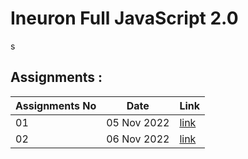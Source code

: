 # Ineuron Full JavaScript 2.0
s
## Assignments : 

|Assignments No|Date|Link|
|--------------|----|----|
|01|05 Nov 2022|[link](https://github.com/SM8UTI/Ineuron-Full-JavaScript-2.0/Assignments/05-Nov-2022/)|
|02|06 Nov 2022|[link](https://github.com/SM8UTI/Ineuron-Full-JavaScript-2.0/Assignments/06-Nov-2022/)|
